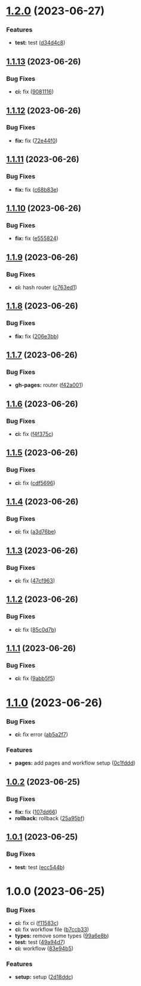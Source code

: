 # [1.2.0](https://github.com/ruiaraujo012/semantic-release-gh-pages-test/compare/v1.1.13...v1.2.0) (2023-06-27)


### Features

* **test:** test ([d34d4c8](https://github.com/ruiaraujo012/semantic-release-gh-pages-test/commit/d34d4c8a11f81027ece94385a1ba32d9409720f2))

## [1.1.13](https://github.com/ruiaraujo012/semantic-release-gh-pages-test/compare/v1.1.12...v1.1.13) (2023-06-26)


### Bug Fixes

* **ci:** fix ([9081116](https://github.com/ruiaraujo012/semantic-release-gh-pages-test/commit/90811164297c517fe397a50399a89f430073c866))

## [1.1.12](https://github.com/ruiaraujo012/semantic-release-gh-pages-test/compare/v1.1.11...v1.1.12) (2023-06-26)


### Bug Fixes

* **fix:** fix ([72e44f0](https://github.com/ruiaraujo012/semantic-release-gh-pages-test/commit/72e44f02df5a8137135c7a13b458d608e2a6bc25))

## [1.1.11](https://github.com/ruiaraujo012/semantic-release-gh-pages-test/compare/v1.1.10...v1.1.11) (2023-06-26)


### Bug Fixes

* **fix:** fix ([c68b83e](https://github.com/ruiaraujo012/semantic-release-gh-pages-test/commit/c68b83e8026597cb8fa52b27c3ff93fdc7a6a189))

## [1.1.10](https://github.com/ruiaraujo012/semantic-release-gh-pages-test/compare/v1.1.9...v1.1.10) (2023-06-26)


### Bug Fixes

* **fix:** fix ([e555824](https://github.com/ruiaraujo012/semantic-release-gh-pages-test/commit/e555824109f5e97bb77f050f4976c2034c3baae1))

## [1.1.9](https://github.com/ruiaraujo012/semantic-release-gh-pages-test/compare/v1.1.8...v1.1.9) (2023-06-26)


### Bug Fixes

* **ci:** hash router ([c763ed1](https://github.com/ruiaraujo012/semantic-release-gh-pages-test/commit/c763ed15e68ef5f53dd11e60bbd7cc1ab99877a4))

## [1.1.8](https://github.com/ruiaraujo012/semantic-release-gh-pages-test/compare/v1.1.7...v1.1.8) (2023-06-26)


### Bug Fixes

* **fix:** fix ([206e3bb](https://github.com/ruiaraujo012/semantic-release-gh-pages-test/commit/206e3bbdf1c5027ee1e84a88247450dee1252edb))

## [1.1.7](https://github.com/ruiaraujo012/semantic-release-gh-pages-test/compare/v1.1.6...v1.1.7) (2023-06-26)


### Bug Fixes

* **gh-pages:** router ([f42a001](https://github.com/ruiaraujo012/semantic-release-gh-pages-test/commit/f42a001fe67ce9cc2130fd81a527329c96d4e168))

## [1.1.6](https://github.com/ruiaraujo012/semantic-release-gh-pages-test/compare/v1.1.5...v1.1.6) (2023-06-26)


### Bug Fixes

* **ci:** fix ([f4f375c](https://github.com/ruiaraujo012/semantic-release-gh-pages-test/commit/f4f375c02ee805706ced5f6b64c589181a11da90))

## [1.1.5](https://github.com/ruiaraujo012/semantic-release-gh-pages-test/compare/v1.1.4...v1.1.5) (2023-06-26)


### Bug Fixes

* **ci:** fix ([cdf5696](https://github.com/ruiaraujo012/semantic-release-gh-pages-test/commit/cdf5696733ed05d6f7758e41a63298f3e22221dd))

## [1.1.4](https://github.com/ruiaraujo012/semantic-release-gh-pages-test/compare/v1.1.3...v1.1.4) (2023-06-26)


### Bug Fixes

* **ci:** fix ([a3d76be](https://github.com/ruiaraujo012/semantic-release-gh-pages-test/commit/a3d76be7b7b5baf906683fdb83c62f8a35dd9955))

## [1.1.3](https://github.com/ruiaraujo012/semantic-release-gh-pages-test/compare/v1.1.2...v1.1.3) (2023-06-26)


### Bug Fixes

* **ci:** fix ([47cf963](https://github.com/ruiaraujo012/semantic-release-gh-pages-test/commit/47cf9634740ce8c4118b03381cf12eefd082721c))

## [1.1.2](https://github.com/ruiaraujo012/semantic-release-gh-pages-test/compare/v1.1.1...v1.1.2) (2023-06-26)


### Bug Fixes

* **ci:** fix ([85c0d7b](https://github.com/ruiaraujo012/semantic-release-gh-pages-test/commit/85c0d7b5250074bff0e7e89ddc99b5fd4a8cd646))

## [1.1.1](https://github.com/ruiaraujo012/semantic-release-gh-pages-test/compare/v1.1.0...v1.1.1) (2023-06-26)


### Bug Fixes

* **ci:** fix ([9abb5f5](https://github.com/ruiaraujo012/semantic-release-gh-pages-test/commit/9abb5f5e5f90623cb732de8f5eba71d2e51cb2b8))

# [1.1.0](https://github.com/ruiaraujo012/semantic-release-gh-pages-test/compare/v1.0.2...v1.1.0) (2023-06-26)


### Bug Fixes

* **ci:** fix error ([ab5a2f7](https://github.com/ruiaraujo012/semantic-release-gh-pages-test/commit/ab5a2f7e40b0da87ca4de478c0c10ac796f9d5d9))


### Features

* **pages:** add pages and workflow setup ([0c1fddd](https://github.com/ruiaraujo012/semantic-release-gh-pages-test/commit/0c1fddd4ad2e160c1d7150ff3ddcd2d526b245ae))

## [1.0.2](https://github.com/ruiaraujo012/semantic-release-gh-pages-test/compare/v1.0.1...v1.0.2) (2023-06-25)


### Bug Fixes

* **fix:** fix ([107dd66](https://github.com/ruiaraujo012/semantic-release-gh-pages-test/commit/107dd663bbae5c0df01db631db817ac9c6b16670))
* **rollback:** rollback ([25a95bf](https://github.com/ruiaraujo012/semantic-release-gh-pages-test/commit/25a95bfb15dc5cd0cf2a89670e83c6434d647a74))

## [1.0.1](https://github.com/ruiaraujo012/semantic-release-gh-pages-test/compare/v1.0.0...v1.0.1) (2023-06-25)


### Bug Fixes

* **test:** test ([ecc544b](https://github.com/ruiaraujo012/semantic-release-gh-pages-test/commit/ecc544b3825200e98a361efed2eec8267e152c65))

# 1.0.0 (2023-06-25)


### Bug Fixes

* **ci:** fix ci ([f11583c](https://github.com/ruiaraujo012/semantic-release-gh-pages-test/commit/f11583ccb437dba5531e861639101fd18858abae))
* **ci:** fix workflow file ([b7ccb33](https://github.com/ruiaraujo012/semantic-release-gh-pages-test/commit/b7ccb335c21592529c5cd75e971b5179022f57c2))
* **types:** remove some types ([99a6e8b](https://github.com/ruiaraujo012/semantic-release-gh-pages-test/commit/99a6e8b1de55bc70e227f873e796dc45224c6bce))
* **test:** test ([49a94d7](https://github.com/ruiaraujo012/semantic-release-gh-pages-test/commit/49a94d73437ee9ce2fa9f943da71b93b7bd4b3ef))
* **ci:** workflow ([83e94b5](https://github.com/ruiaraujo012/semantic-release-gh-pages-test/commit/83e94b50af9276186e2ba59decf8bf90a7cbbc72))


### Features

* **setup:** setup ([2d18ddc](https://github.com/ruiaraujo012/semantic-release-gh-pages-test/commit/2d18ddcaf48f7c8e6f4788208d133f5ddf6575da))
